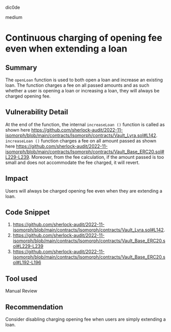 dic0de

medium

# Continuous charging of opening fee even when extending a loan

## Summary
The `openLoan` function is used to both open a loan and increase an existing loan. The function charges a fee on all passed amounts and as such whether a user is opening a loan or increasing a loan, they will always be charged opening fee. 
## Vulnerability Detail
At the end of the function, the internal `increaseLoan ()` function is called as shown here https://github.com/sherlock-audit/2022-11-isomorph/blob/main/contracts/Isomorph/contracts/Vault_Lyra.sol#L142. `increaseLoan ()` function charges a fee on all amount passed as shown here https://github.com/sherlock-audit/2022-11-isomorph/blob/main/contracts/Isomorph/contracts/Vault_Base_ERC20.sol#L229-L239. Moreover, from the fee calculation, if the amount passed is too small and does not accommodate the fee charged, it will revert. 
## Impact
Users will always be charged opening fee even when they are extending a loan. 

## Code Snippet
1. https://github.com/sherlock-audit/2022-11-isomorph/blob/main/contracts/Isomorph/contracts/Vault_Lyra.sol#L142.
2. https://github.com/sherlock-audit/2022-11-isomorph/blob/main/contracts/Isomorph/contracts/Vault_Base_ERC20.sol#L229-L239
3. https://github.com/sherlock-audit/2022-11-isomorph/blob/main/contracts/Isomorph/contracts/Vault_Base_ERC20.sol#L192-L196
## Tool used

Manual Review

## Recommendation
Consider disabling charging opening fee when users are simply extending a loan.
